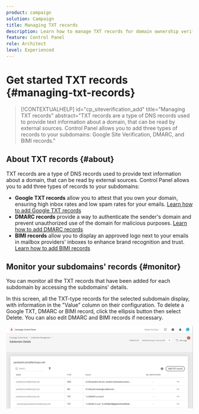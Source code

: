 ```yaml
---
product: campaign
solution: Campaign 
title: Managing TXT records
description: Learn how to manage TXT records for domain ownership verification.
feature: Control Panel
role: Architect
level: Experienced
---
```


# Get started TXT records {#managing-txt-records}

>[!CONTEXTUALHELP]
>id="cp_siteverification_add"
>title="Managing TXT records"
>abstract="TXT records are a type of DNS records used to provide text information about a domain, that can be read by external sources. Control Panel allows you to add three types of records to your subdomains: Google Site Verification, DMARC, and BIMI records."

## About TXT records {#about}

TXT records are a type of DNS records used to provide text information about a domain, that can be read by external sources. Control Panel allows you to add three types of records to your subdomains:

* **Google TXT records** allow you to attest that you own your domain, ensuring high inbox rates and low spam rates for your emails. [Learn how to add Google TXT records](managing-txt-records.md)
* **DMARC records** provide a way to authenticate the sender's domain and prevent unauthorized use of the domain for malicious purposes. [Learn how to add DMARC records](dmarc.md)
* **BIMI records** allow you to display an approved logo next to your emails in mailbox providers' inboxes to enhance brand recognition and trust. [Learn how to add BIMI records](bimi.md)

## Monitor your subdomains' records {#monitor}

You can monitor all the TXT records that have been added for each subdomain by accessing the subdomains' details.

In this screen, all the TXT-type records for the selected subdomain display, with information in the "Value" column on their configuration. To delete a Google TXT, DMARC or BIMI record, click the ellipsis button then select Delete. You can also edit DMARC and BIMI records if necessary.

![](assets/txt-records.png)
